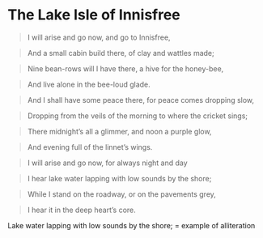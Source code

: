 # The Lake Isle of Innisfree

> I will arise and go now, and go to Innisfree,

> And a small cabin build there, of clay and wattles made;

> Nine bean-rows will I have there, a hive for the honey-bee,

> And live alone in the bee-loud glade.

> And I shall have some peace there, for peace comes dropping slow,

> Dropping from the veils of the morning to where the cricket sings;

> There midnight’s all a glimmer, and noon a purple glow,

> And evening full of the linnet’s wings.

> I will arise and go now, for always night and day

> I hear lake water lapping with low sounds by the shore;

> While I stand on the roadway, or on the pavements grey,

> I hear it in the deep heart’s core.

Lake water lapping with low sounds by the shore; = example of alliteration